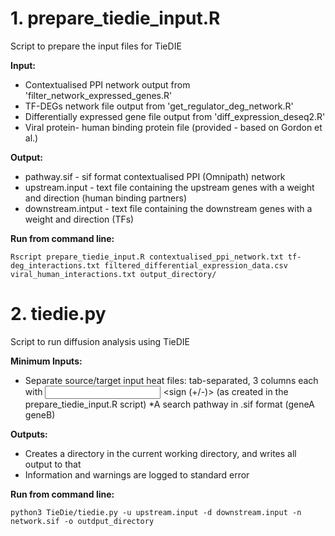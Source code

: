 # 1. prepare_tiedie_input.R

Script to prepare the input files for TieDIE

**Input:**
* Contextualised PPI network output from 'filter_network_expressed_genes.R'
* TF-DEGs network file output from 'get_regulator_deg_network.R'
* Differentially expressed gene file output from 'diff_expression_deseq2.R'
* Viral protein- human binding protein file (provided - based on Gordon et al.)

**Output:**
* pathway.sif - sif format contextualised PPI (Omnipath) network
* upstream.input - text file containing the upstream genes with a weight and direction (human binding partners)
* downstream.intput - text file containing the downstream genes with a weight and direction (TFs)

**Run from command line:**

```
Rscript prepare_tiedie_input.R contextualised_ppi_network.txt tf-deg_interactions.txt filtered_differential_expression_data.csv viral_human_interactions.txt output_directory/
```

# 2. tiedie.py

Script to run diffusion analysis using TieDIE

**Minimum Inputs:**
* Separate source/target input heat files: tab-separated, 3 columns each with <gene> <input heat> <sign (+/-)> (as created in the prepare_tiedie_input.R script)
*A search pathway in .sif format (geneA <interaction> geneB)

**Outputs:**
* Creates a directory in the current working directory, and writes all output to that
* Information and warnings are logged to standard error

**Run from command line:**

```
python3 TieDie/tiedie.py -u upstream.input -d downstream.input -n network.sif -o outdput_directory
```